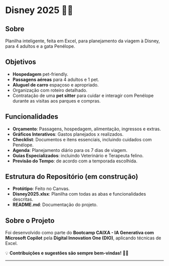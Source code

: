 # Disney 2025 🎢🐾  

## Sobre  
Planilha inteligente, feita em Excel, para planejamento da viagem à Disney, para 4 adultos e a gata Penélope. 

## Objetivos  
- **Hospedagem** pet-friendly.
- **Passagens aéreas** para 4 adultos e 1 pet.  
- **Aluguel de carro** espaçoso e apropriado.  
- Organização com roteiro detalhado.  
- Contratação de uma **pet sitter** para cuidar e interagir com Penélope durante as visitas aos parques e compras.  

## Funcionalidades  
- **Orçamento**: Passagens, hospedagem, alimentação, ingressos e extras.  
- **Gráficos Interativos**: Gastos planejados x realizados.  
- **Checklist**: Documentos e itens essenciais, incluindo cuidados com Penélope.  
- **Agenda**: Planejamento diário para os 7 dias de viagem.  
- **Guias Especializados**: incluindo Veterinário e Terapeuta felino.
- **Previsão do Tempo**: de acordo com a temporada escolhida.  

## Estrutura do Repositório  (em construção)
- **Protótipo**: Feito no Canvas.  
- **Disney2025.xlsx**: Planilha com todas as abas e funcionalidades descritas.  
- **README.md**: Documentação do projeto.  

## Sobre o Projeto  
Foi desenvolvido como parte do **Bootcamp CAIXA - IA Generativa com Microsoft Copilot** pela **Digital Innovation One (DIO)**, aplicando técnicas de Excel. 

💡 **Contribuições e sugestões são sempre bem-vindas!** 🐾✨  

---
